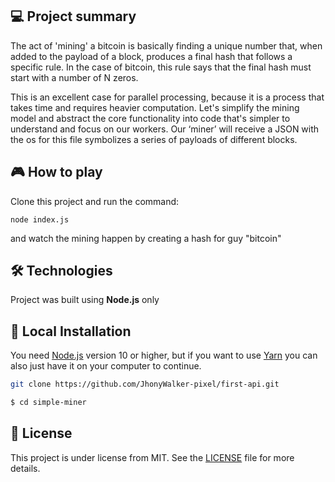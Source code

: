 ## 💻 Project summary

The act of 'mining' a bitcoin is basically finding a unique number that, when added to the payload of a
block, produces a final hash that follows a specific rule. In the case of bitcoin, this rule says that the final hash must start with a number of N zeros.

This is an excellent case for parallel processing, because it is a process that takes time and requires heavier computation. Let's simplify the mining model and abstract the core functionality into code that's simpler to understand and focus on our workers. Our ‘miner’ will receive a JSON with the os for this file symbolizes a series of payloads of different blocks.

## :video_game: How to play

Clone this project and run the command:

````npm
node index.js
````
and watch the mining happen by creating a hash for guy "bitcoin"

## 🛠 Technologies

Project was built using **Node.js** only


## 🔨 Local Installation

You need [Node.js](https://nodejs.org) version 10 or higher, but if you want to use [Yarn](https://yarnpkg.com/) you can also just have it on your computer to continue.

```bash
git clone https://github.com/JhonyWalker-pixel/first-api.git

$ cd simple-miner
```

## 📖 License

This project is under license from MIT. See the [LICENSE](LICENSE.md) file for more details.



